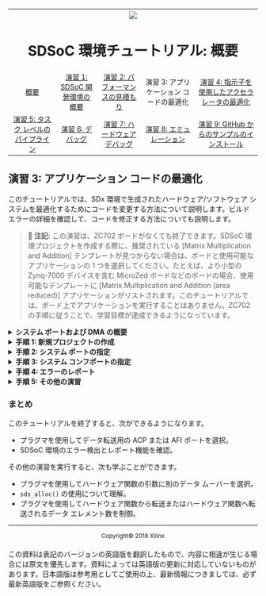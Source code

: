<table style="width:100%">
  <tr>
    <th width="100%" colspan="6"><img src="https://www.xilinx.com/content/dam/xilinx/imgs/press/media-kits/corporate/xilinx-logo.png" width="30%"/><h1>SDSoC 環境チュートリアル: 概要</h1>
</th>
  </tr>
  <tr>
    <td align="center"><a href="README.md">概要</a></td>
    <td align="center"><a href="lab-1-introduction-to-the-sdsoc-development-environment.md">演習 1: SDSoC 開発環境の概要</a></td>
    <td align="center"><a href="lab-2-performance-estimation.md">演習 2: パフォーマンスの見積もり</a></td>
    <td align="center">演習 3: アプリケーション コードの最適化</td>
    <td align="center"><a href="lab-4-optimize-the-accelerator-using-directives.md">演習 4: 指示子を使用したアクセラレータの最適化</a></td>
  </tr>
  <tr>
    <td align="center"><a href="lab-5-task-level-pipelining.md">演習 5: タスク レベルのパイプライン</a></td>
    <td align="center"><a href="lab-6-debug.md">演習 6: デバッグ</a></td>
    <td align="center"><a href="lab-7-hardware-debug.md">演習 7: ハードウェア デバッグ</a></td>
    <td align="center"><a href="lab-8-emulation.md">演習 8: エミュレーション</a></td>
    <td align="center"><a href="lab-9-installing-applications-from-github.md">演習 9: GitHub からのサンプルのインストール</a></td>
</table>


## 演習 3: アプリケーション コードの最適化  

このチュートリアルでは、SDx 環境で生成されたハードウェア/ソフトウェア システムを最適化するためにコードを変更する方法について説明します。ビルド エラーの詳細を確認して、コードを修正する方法についても説明します。  

>**:pushpin: 注記:**  この演習は、ZC702 ボードがなくても終了できます。SDSoC 環境プロジェクトを作成する際に、推奨されている [Matrix Multiplication and Addition] テンプレートが見つからない場合は、ボードと使用可能なアプリケーションの 1 つを選択してください。たとえば、より小型の Zynq-7000 デバイスを含む MicroZed ボードなどのボードの場合、使用可能なテンプレートに [Matrix Multiplication and Addition (area reduced)] アプリケーションがリストされます。このチュートリアルでは、ボード上でアプリケーションを実行することはありません。ZC702 の手順に従うことで、学習目標が達成できるようになっています。  

<details>
<summary><strong>システム ポートおよび DMA の概要</strong></summary>

Zynq®-7000 SoC デバイス システムでは、ARM A9 プロセッサがアクセスするメモリに、オンチップ キャッシュと大型のオフチップ DDR メモリの 2 レベルがあります。プログラマブル ロジック側からは、ハードウェア デザインが作成されます。このハードウェア デザインには、ハードウェア関数がシステム インターフェイス ポートを介してプロセッサ システム メモリにデータを直接読み書きできるように、ダイレクト メモリ アクセス (DMA) ブロックが含まれることがあります。  
  

次の簡略化された図に示すように、Zynq デバイスのプロセッシング システム (PS) ブロックには 3 種類のシステム ポートが含まれ、プロセッサ メモリから Zynq デバイスのプログラマブル ロジックにデータを転送するために使用されます。これらの 3 種類のシステム ポートは、ハードウェアがコヒーレント方式でプロセッサの L2 キャッシュに直接アクセスできるようにするアクセラレータ コヒーレンシ ポート (ACP)、Asynchronous FIFO Interface (AFI) を使用してプロセッサ キャッシュをバイパスしてハードウェアから DDR メモリまたはオンチップ メモリにダイレクト バッファー アクセスを提供するハイ パフォーマンス ポート 0 ～ 3 (HP0 ～ 3)、およびプロセッサがハードウェア レジスタに対して読み出し/書き込みを実行できるようにする汎用 I/O (GP0/GP1) です。  

![](./images/zjf1517376261638.png)    

ARM A9 プロセッサで実行されるソフトウェアがハードウェア関数を呼び出す場合、実際には `sds++` で生成されたスタブ関数が呼び出され、3 種類のシステム ポート (GPx、ACP、AFI) を介してプロセッサ メモリからデータをハードウェア関数に送信し、ハードウェア関数からプロセッサ メモリにデータを戻す下位ドライバーが呼び出されます。  

次の表に、これらのシステム ポートとその特性を示します。`sds++` コンパイラでは、データ転送に最適なシステム ポートが自動的に選択されますが、プラグマを使用してこの選択を変更することもできます。  

| システム ポート プロパティ        | プロパティ  |
| ----------------------------- |-------------|
| ACP  | ハードウェア関数には、PS L2 を介した DDR へのキャッシュ コヒーレンシ アクセスがあります。|
| AFI (HP) | ハードウェア関数には、PS メモリ コントローラーを介した DDR への非キャッシュ コヒーレンシ アクセスがあります。|
| GP | プロセッサがハードウェア関数のデータを直接読み出し/書き込み。大型データ転送には不向き。|
|MIG | ハードウェア関数は、MIG IP メモリ コントローラーを介して PL から DDR にアクセスします。|


>**:pushpin: 注記:**  最適化の詳細は、『SDSoC 環境プロファイリングおよび最適化ガイド』 ([UG1235](https://japan.xilinx.com/cgi-bin/docs/rdoc?v=2018.2;d=ug1235-sdsoc-optimization-guide.pdf)) を参照してください。  

</details>

<details>
<summary><strong>手順 1: 新規プロジェクトの作成</strong></summary>

  1. [Matrix Multiplication and Addition] デザイン テンプレートを使用して、[ZC702 platform] および [Linux] システム コンフィギュレーションで新しい SDx™ IDE プロジェクト (`lab3`) を作成します。   

  2. [lab3] タブをクリックして [SDx Project Settings] を開きます。タブが表示されていない場合は、[Project Explorer] タブの [lab3] プロジェクトの下の project.sdx ファイルをダブルクリックします。   

  3. [HW functions] パネルには、`madd` および `mmult` 関数がハードウェア アクセラレーション用にマークされた関数のリストに表示されます。   

  4. 最高のランタイム パフォーマンスにするには、[Active Build Configuration] オプションをクリックして [Release] を選択して [Release] コンフィギュレーションに切り替えます。または、[Build] アイコンから [Release] を選択するか、プロジェクトを右クリックして [Build Configurations] → [Set Active] → [Release] をクリックします。[Release] ビルド コンフィギュレーションでは、[Debug] ビルド コンフィギュレーションよりも高いコンパイラ最適化設定が使用されます。

</details>

<details>
<summary><strong>手順 2: システム ポートの指定</strong></summary>

sys_port プラグマを使用すると、SDSoC システム コンパイラ ポートの代わりに、ACP または Zynq-7000 SoC Processing System (PS) の AFI ポートのいずれかを選択してプロセッサ メモリにアクセスできます。  

  1. SDx システム コンパイラで生成されるシステムの構造を検証するために SD カードのブート イメージを生成する必要はないので、プロジェクト リンカー オプションをビットストリーム、ブート イメージ、ビルドが生成されないように設定します。  
     1. [lab3] タブをクリックして [SDx Project Settings] を開きます。  
     2. [Generate SD card image] チェック ボックスをオフにします。  

  2. [Project Explorer] タブのプロジェクトの最上位フォルダーを右クリックして [Build Project] クリックします。  

  3. ビルドが終了したら、[Assistant] ビューで lab3 プロジェクトの [Data Motion Network Report] をクリックして、データ モーション ネットワーク レポートを確認します。このレポートには、各ハードウェア関数のハードウェア/ソフトウェア接続性を記述する表が含まれます。  

     一番右の [Connection] 列には、行列乗算の入力配列に割り当てられた DMA のタイプ (AXIDMA_SIMPLE= simple DMA) と使用された Processing System 7 IP ポートが示されます。次の図は、sys_port プラグマを追加する前の data_motion.md ファイルの一部を表示しています。

     ![](./images/dfd1527614240611.png)  

  4. sys_port プラグマを追加します。  
     1. [Project Explorer] タブで src フォルダーの下の `mmultadd.h` ファイルをダブルクリックしてソース エディターでファイルを開きます。  
     2. `mmult` 関数の宣言直前に、次を挿入して、各入力配列それぞれに異なるシステム ポートを指定します。  
        `#pragma SDS data sys_port(A:ACP, B:AFI)`  

        ![](./images/sno1517376007043.png)  

    3. ファイルを保存します。

  5. プロジェクトの最上位フォルダーを右クリックして [Build Project] をクリックします。  

  6. ビルドが終了したら、データ モーション ネットワーク レポート (`data_motion.md` ファイル) を表示しているタブをクリックします。  

  7. [Data Motion Network Report] ペイン内をクリックし、コンテキスト メニューから [Refresh] をクリックします。  

     ![](./images/gqw1527616464174.png)  

     [Connection] 列に、行列乗算の各入力/出力配列に割り当てられたシステム ポートが表示されます。  

  8. プラグマ `#pragma SDS data sys_port(A:ACP, B:AFI)` を削除してファイルを保存します。

</details>

<details>
<summary><strong>手順 3: システム コンフポートの指定</strong></summary>

  sys_port プラグマを使用すると、SDSoC システム コンパイラ ポートの代わりに、ACP または Zynq-7000 SoC Processing System (PS) の AFI ポートのいずれかを選択してプロセッサ メモリにアクセスできます。  

  1. SDx システム コンパイラで生成されるシステムの構造を検証するために SD カードのブート イメージを生成する必要はないので、プロジェクト リンカー オプションをビットストリーム、ブート イメージ、ビルドが生成されないように設定します。  
     1. [lab3] タブをクリックして [SDx Project Settings] を開きます。  
     2. [Generate bitstream] および [Generate SD card image] チェック ボックスをオフにします。  

  2. [Project Explorer] タブのプロジェクトの最上位フォルダーを右クリックして [Build Project] クリックします。  

  3. ビルドが終了したら、[Reports] パネルで [Data Motion Network Report] をクリックして、データ モーション ネットワーク レポートを確認します。このレポートには、各ハードウェア関数のハードウェア/ソフトウェア接続性を記述する表が含まれます。  

     一番右の [Connection] 列には、行列乗算の入力配列に割り当てられた DMA のタイプ (AXIDMA_SIMPLE= simple DMA) と使用された Processing System 7 IP ポートが示されます。次の図は、sys_port プラグマを追加する前の `data_motion.md` ファイルの一部を表示しています。  

     ![](./images/plg1517376007047.png)  

  4. sys_port プラグマを追加します。  
     1. [Project Explorer] タブで src フォルダーの下の mmultadd.h ファイルをダブルクリックしてソース エディターでファイルを開きます。  
     2. `mmult` 関数の宣言直前に、次を挿入して、各入力配列それぞれに異なるシステム ポートを指定します。
	 
        `#pragma SDS data sys_port(A:ACP, B:AFI)`  

        ![](./images/sno1517376007043.png)

    3. ファイルを保存します。


  5. プロジェクトの最上位フォルダーを右クリックして [Build Project] をクリックします。  
  6. ビルドが終了したら、データ モーション ネットワーク レポート (data_motion.md ファイル) を表示しているタブをクリックします。  
  7. [Data Motion Network Report] ペイン内をクリックし、コンテキスト メニューから [Refresh] をクリックします。  

     ![](./images/prf1517375349351.png)  

     [Connection] 列に、行列乗算の各入力/出力配列に割り当てられたシステム ポートが表示されます。  

  8. プラグマ `#pragma SDS data sys_port(A:ACP, B:AFI)` を削除してファイルを保存します。  

</details>

<details>
<summary><strong>手順 4: エラーのレポート</strong></summary>

  次の手順を実行してエラーを発生させることができます。SDx IDE でエラーがどのように示されるかを確認してください。  

  1. src フォルダーからソース ファイル main.cpp を開き、ファイルの最後の方にある `std::cout` 文の最後のセミコロン (;) を削除します。  
     行の左端に黄色のボックスが表示されます。  

     ![](./images/qsw1517376007052.png)  

  2. 黄色のボックスにカーソルを置くと、ツール ヒントにセミコロンが足りないことが示されます。      
  3. セミコロンを挿入すると、黄色のボックスは消えます。  
  4. `std::cout` を `std::cou` に変更し、行の左端にピンク色のボックスが表示されることを確認します。  

     ![](./images/xpt1517376007008.png)  
  5. ピンク色のボックスにカーソルを置くと、`std::cou` ではなく正しい表記 `std::cout` が表示されます。  

     ![](./images/zey1517376007045.png)  

  6. `std::cou` を `std::cout` に変更してエラーを修正します。  
  7. `main()` で使用される変数を宣言する行をコメントアウトして、別のエラーを発生させます。  

     ![](./images/pjv1517375659059.png)  

  8. プロジェクトを保存してビルドします。ビルドが終了するまで待つ必要はありません。  
  9. コンソールをスクロールすると、エラー メッセージを確認できます。`Release/_sds/reports/sds_main.log` および `Release/_sds/reports/sds_mmult.log` ファイルを開いて、詳細なエラー レポートを確認します。  

     ![](./images/akh1517376007035.png)  

  10. 変数が宣言されている行をコメントアウトします。  

</details>

<details>
<summary><strong>手順 5: その他の演習</strong></summary>

  >**:pushpin: 注記:**  このセクションの手順は、オプションです。  

  Linux がアプリケーションのターゲット OS として使用される場合、アプリケーションのメモリ割り当ては Linux とサポートされるライブラリで処理されます。スコープ内のスタックで配列を宣言する場合 (`int a[10000];`) や、標準の `malloc()` 関数を使用してダイナミックに割り当てる場合は、プロセッサと Linux により提供される仮想アドレス空間の連続するメモリのセクションが取得されます。このバッファーは、通常物理アドレス空間の複数の不連続ページに分割され、Linux でソフトウェアがその配列にアクセスするたびに仮想/物理アドレス変換が自動的に処理されます。  
  ただし、ハードウェア関数および DMA は物理アドレス空間にのみアクセスできるので、ソフトウェア ドライバーは各配列を仮想アドレスから物理アドレスに明示的に変換し、この物理アドレスを DMA またはハードウェア関数に供給する必要があります。各配列が物理アドレス空間の複数の不連続ページに分散していることがあるので、ドライバーは DMA に物理ページ アドレスのリストを供給する必要があります。1 つの配列用にページのリストを処理できる DMA はスキャッター ギャザー DMA と呼ばれ、1 つの物理アドレスのみを処理できる DMA はシンプル DMA と呼ばれます。シンプル DMA は、エリアとパフォーマンスの面ではスキャッター ギャザー DMA よりも安価ですが、`sds_alloc()` という特別のアロケーターを使用して各配列ごとに物理的に隣接するメモリを取得する必要があります。  
    

  [演習 1](lab-1-introduction-to-the-sdsoc-development-environment.md) では、`mult_add` テンプレートを使用してシンプル DMA を使用できるようにしています。次の演習では、プラグマを使用してスキャッター ギャザー DAM や AXIFIFO などのほかのデータ ムーバーが使用されるようにします。ソース コードで `sds_alloc()` を `malloc()` にを変更し、スキャッター ギャザー DMA が自動的に選択されることを確認します。  


  <details>
  <summary><strong>データ ムーバー選択の制御</strong></summary>  

  この演習では、lab3 のソース コードにデータ ムーバー プラグマを追加して、ハードウェアとソフトウェア間での配列の転送に使用するデータ ムーバーを指定します。その後プロジェクトをビルドして、生成されたレポート (`data_motion.md`) を確認して、これらのプラグマの効果を確認します。ビルドでハードウェアが合成されないように、ビットストリームおよびブート ファイルの生成はオフにしておきます。  

  データ ムーバー プラグマを追加して各配列に使用されるデータ ムーバーのタイプを指定するには、次の手順に従います。  
    

  1. [Project Explorer] タブで lab3/src の下の `mmultadd.h` をダブルクリックします。  
  2. `mmult` 関数宣言の上に次の行を挿入して各配列に別のデータ ムーバーを指定し、ファイルを保存します。  
     `#pragma SDS data data_mover(A:AXIDMA_SG, B:AXIDMA_SIMPLE, C:AXIFIFO)`  

  3. プロジェクトの最上位フォルダーを右クリックして、[Build Project] をクリックします。  

     >**:information_source: 重要:** ビルド プロセスが完了するまでに、約 5 ～ 10 分かかります。  
    

  4. ビルドが完了したら、[Project Explorer] の [Reports] タブで [Data Motion Report] をダブルクリックして開きます。  
     一番右の [Connection] 列に、行列乗算の各入力/出力配列に割り当てられたデータ ムーバーが示されます。  

     >**:pushpin: 注記:**  [Pragmas] 列には、使用されたプラグマがリストされます。`AXIFIFO` データ ムーバーは `M_AXI_GP0` ポートに割り当てられ、その他 2 つのデータ ムーバーは `S_AXI_ACP` に関連付けられています。  

     ![](./images/znz1517376007025.png)  

  5. 手順 2 で入力したプラグマ #pragma SDS data data_mover(A:AXIDMA_SG, B:AXIDMA_SIMPLE, C:AXIFIFO) を削除し、ファイルを保存します。

  </details>

  <details>
  <summary><strong>sds_alloc() を malloc() に変更</strong></summary>  

  この演習では、lab3 のソース ファイルで `sds_alloc()` を `malloc()` に変更し、データ ムーバーがシンプル DMA からスキャッター ギャザー DMA に変更されることを確認します。  

  1. [Project Explorer] タブで src フォルダーの下の `main.cpp` をダブルクリックし、ソース エディター ビューで開きます。  
  2. バッファーが `sds_alloc()` で割り当てられている行をすべて検索して、`sds_alloc()` を `malloc()` に置き換えます。また、すべての `sds_free()` 呼び出しも `free()` に置換します。  
  3. ファイルを保存します。  
  4. プロジェクトの最上位フォルダーを右クリックして、[Build Project] をクリックします。  

     >**:information_source: 重要:** ビルド プロセスが完了するまでに、約 5 ～ 10 分かかります。  

  5. ビルドが完了したら、[Project Explorer] タブで `Release/_sds/reports/data_motion.md` をダブルクリックして開きます。  
  6. 一番右の [Connection] 行に、行列乗算の入力配列に割り当てられた DMA のタイプ (`AXIDMA_SG` = スキャッター ギャザー DMA) と使用された Processing System 7 IP ポート (`S_AXI_ACP`) が示されます。[Accelerator Callsites] の表には、各転送に使用されるメモリ割り当てが連続なのか、ページなのかが示されます。  

     ![](./images/hsc1517376007065.png)  

  7. 手順 2 の変更をすべて取り消して、ファイルを保存します。

  </details>
  <details>
  <summary><strong>転送されるデータ量を制御するプラグマの追加</strong></summary>

  この演習では、別のテンプレートを使用してコピー プラグマを使用する方法を示します。このテンプレートでは、M と呼ばれる追加のパラメーターが行列乗算関数に渡されます。このパラメーターを使用すると、最大 32*32 までの任意サイズ M*M の正方行列 2 つを乗算する行列乗算関数を使用できます。この行列の最上位の割り当てにより、最大 32x32 までのサイズの行列が作成されます。SDSoC™ では、M パラメーターで行列乗算関数で乗算する行列のサイズが指定され、data copy プラグマで最大の行列サイズではなく、実際の行列サイズに相当するデータ量を転送することが指定されます。  

  1. SDx 環境を起動し、可変データ サイズを使用する行列乗算デザイン (matrix multiplication with variable data size) テンプレートを使用して、ZC702 と Linux プラットフォーム用の新しいプロジェクトを作成します。  
     1. [File] → [New] → [SDx Project] をクリックします。  
     2. New Project ウィザードにプロジェクトの名前 (たとえば `lab3a`) を入力します。  
     3. [zc702] および [Linux] を選択します。  
     4. [Next] をクリックします。  
     5. [Available Templates] から [Matrix Multiplication Data Size] を選択し、[Finish] をクリックします。  
     6. `mmult_accel` 関数はハードウェア アクセラレーション用にマークされていることに注意してください。  

  2. [Options] パネルで [Generate bitstream] と [Generate SD Card Image] をオフにして、ビットストリームとブート ファイルが生成されないようにプロジェクトを設定します。  

  3. data copy プラグマがコードに含まれています。data copy プラグマを確認するには、[Project Explorer] タブで mmult_accel.h (src フォルダーの下) をダブルクリックしてソース エディター ビューで開きます。  

     次のように、各配列に異なるデータ コピー サイズを指定します。プラグマでは、関数のスカラー引数のどれでも使用してデータ コピー サイズを指定できます。ここでは、サイズを指定するのに M を使用しています。  

     ```
      #pragma SDS data copy(A[0:M*M], B[0:M*M], C[0:M*M])  
      #pragma SDS data access_pattern(A:SEQUENTIAL, B:SEQUENTIAL, C:SEQUENTIAL)   
      void mmult_accel (float A[N*N],  
                        float B[N*N],  
                        float C[N*N],  
                        int M);  
     ```
  4. プロジェクトの最上位フォルダーを右クリックして、[Build Project] をクリックします。

  5. ビルドが完了したら、[Project Explorer] の [Reports] タブで [Data Motion Network Report] をダブルクリックして開きます。  
  6. 右から 2 番目の [Pragmas] 列に、各配列のデータ転送の長さが表示されます。2 つ目の表には、各ハードウェア関数呼び出しサイトの転送サイズが示されます。  

     ![](./images/pvd1517375658992.png)  

  </details>   
  </details>

### まとめ

このチュートリアルを終了すると、次ができるようになります。

  * プラグマを使用してデータ転送用の ACP または AFI ポートを選択。
  * SDSoC 環境のエラー検出とレポート機能を確認。  

その他の演習を実行すると、次も学ぶことができます。  

  * プラグマを使用してハードウェア関数の引数に別のデータ ムーバーを選択。  
  * `sds_alloc()` の使用について理解。  
  * プラグマを使用してハードウェア関数から転送またはハードウェア関数へ転送されるデータ エレメント数を制御。  
<hr/>
<p align="center"><sup>Copyright&copy; 2018 Xilinx</sup></p>

この資料は表記のバージョンの英語版を翻訳したもので、内容に相違が生じる場合には原文を優先します。資料によっては英語版の更新に対応していないものがあります。日本語版は参考用としてご使用の上、最新情報につきましては、必ず最新英語版をご参照ください。